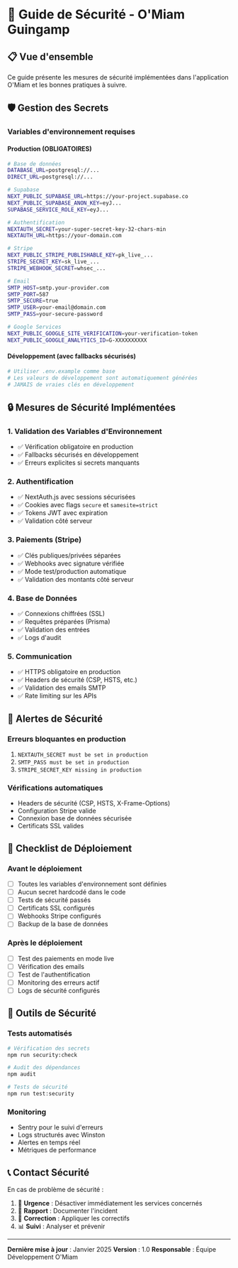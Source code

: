 # 🔐 Guide de Sécurité - O'Miam Guingamp

## 📋 Vue d'ensemble

Ce guide présente les mesures de sécurité implémentées dans l'application O'Miam et les bonnes pratiques à suivre.

## 🛡️ Gestion des Secrets

### Variables d'environnement requises

#### Production (OBLIGATOIRES)
```bash
# Base de données
DATABASE_URL=postgresql://...
DIRECT_URL=postgresql://...

# Supabase
NEXT_PUBLIC_SUPABASE_URL=https://your-project.supabase.co
NEXT_PUBLIC_SUPABASE_ANON_KEY=eyJ...
SUPABASE_SERVICE_ROLE_KEY=eyJ...

# Authentification
NEXTAUTH_SECRET=your-super-secret-key-32-chars-min
NEXTAUTH_URL=https://your-domain.com

# Stripe
NEXT_PUBLIC_STRIPE_PUBLISHABLE_KEY=pk_live_...
STRIPE_SECRET_KEY=sk_live_...
STRIPE_WEBHOOK_SECRET=whsec_...

# Email
SMTP_HOST=smtp.your-provider.com
SMTP_PORT=587
SMTP_SECURE=true
SMTP_USER=your-email@domain.com
SMTP_PASS=your-secure-password

# Google Services
NEXT_PUBLIC_GOOGLE_SITE_VERIFICATION=your-verification-token
NEXT_PUBLIC_GOOGLE_ANALYTICS_ID=G-XXXXXXXXXX
```

#### Développement (avec fallbacks sécurisés)
```bash
# Utiliser .env.example comme base
# Les valeurs de développement sont automatiquement générées
# JAMAIS de vraies clés en développement
```

## 🔒 Mesures de Sécurité Implémentées

### 1. Validation des Variables d'Environnement
- ✅ Vérification obligatoire en production
- ✅ Fallbacks sécurisés en développement
- ✅ Erreurs explicites si secrets manquants

### 2. Authentification
- ✅ NextAuth.js avec sessions sécurisées
- ✅ Cookies avec flags `secure` et `samesite=strict`
- ✅ Tokens JWT avec expiration
- ✅ Validation côté serveur

### 3. Paiements (Stripe)
- ✅ Clés publiques/privées séparées
- ✅ Webhooks avec signature vérifiée
- ✅ Mode test/production automatique
- ✅ Validation des montants côté serveur

### 4. Base de Données
- ✅ Connexions chiffrées (SSL)
- ✅ Requêtes préparées (Prisma)
- ✅ Validation des entrées
- ✅ Logs d'audit

### 5. Communication
- ✅ HTTPS obligatoire en production
- ✅ Headers de sécurité (CSP, HSTS, etc.)
- ✅ Validation des emails SMTP
- ✅ Rate limiting sur les APIs

## 🚨 Alertes de Sécurité

### Erreurs bloquantes en production
1. `NEXTAUTH_SECRET must be set in production`
2. `SMTP_PASS must be set in production`
3. `STRIPE_SECRET_KEY missing in production`

### Vérifications automatiques
- Headers de sécurité (CSP, HSTS, X-Frame-Options)
- Configuration Stripe valide
- Connexion base de données sécurisée
- Certificats SSL valides

## 📝 Checklist de Déploiement

### Avant le déploiement
- [ ] Toutes les variables d'environnement sont définies
- [ ] Aucun secret hardcodé dans le code
- [ ] Tests de sécurité passés
- [ ] Certificats SSL configurés
- [ ] Webhooks Stripe configurés
- [ ] Backup de la base de données

### Après le déploiement
- [ ] Test des paiements en mode live
- [ ] Vérification des emails
- [ ] Test de l'authentification
- [ ] Monitoring des erreurs actif
- [ ] Logs de sécurité configurés

## 🔧 Outils de Sécurité

### Tests automatisés
```bash
# Vérification des secrets
npm run security:check

# Audit des dépendances
npm audit

# Tests de sécurité
npm run test:security
```

### Monitoring
- Sentry pour le suivi d'erreurs
- Logs structurés avec Winston
- Alertes en temps réel
- Métriques de performance

## 📞 Contact Sécurité

En cas de problème de sécurité :
1. 🚨 **Urgence** : Désactiver immédiatement les services concernés
2. 📧 **Rapport** : Documenter l'incident
3. 🔧 **Correction** : Appliquer les correctifs
4. 📊 **Suivi** : Analyser et prévenir

---

**Dernière mise à jour** : Janvier 2025
**Version** : 1.0
**Responsable** : Équipe Développement O'Miam